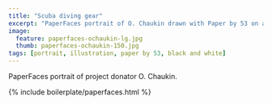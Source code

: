 ```yaml
---
title: "Scuba diving gear"
excerpt: "PaperFaces portrait of O. Chaukin drawn with Paper by 53 on an iPad."
image: 
  feature: paperfaces-ochaukin-lg.jpg
  thumb: paperfaces-ochaukin-150.jpg
tags: [portrait, illustration, paper by 53, black and white]
---
```


PaperFaces portrait of project donator O. Chaukin.

{% include boilerplate/paperfaces.html %}
